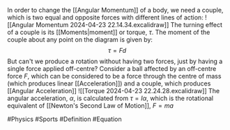 In order to change the [[Angular Momentum]] of a body, we need a couple, which is two equal and opposite forces with different lines of action:
![[Angular Momentum 2024-04-23 22.14.34.excalidraw]]
The turning effect of a couple is its [[Moments|moment]] or torque, $\tau$. The moment of the couple about any point on the diagram is given by:
$$
\tau=Fd
$$
But can't we produce a rotation without having two forces, just by having a single force applied off-centre? Consider a ball affected by an off-centre force $F$, which can be considered to be a force through the centre of mass (which produces linear [[Acceleration]]) and a couple, which produces [[Angular Acceleration]]
![[Torque 2024-04-23 22.24.28.excalidraw]]
The angular acceleration, $\alpha$, is calculated from $\tau=I\alpha$, which is the rotational equivalent of [[Newton's Second Law of Motion]], $F=ma$

#Physics #Sports #Definition #Equation